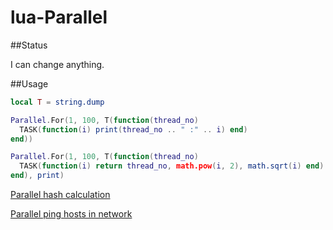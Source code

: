 lua-Parallel
============

##Status

I can change anything.

##Usage

```Lua
local T = string.dump

Parallel.For(1, 100, T(function(thread_no)
  TASK(function(i) print(thread_no .. " :" .. i) end)
end))

Parallel.For(1, 100, T(function(thread_no)
  TASK(function(i) return thread_no, math.pow(i, 2), math.sqrt(i) end)
end), print)
```

[Parallel hash calculation](/examples/hash.lua)

[Parallel ping hosts in network](/examples/pingnet.lua)
